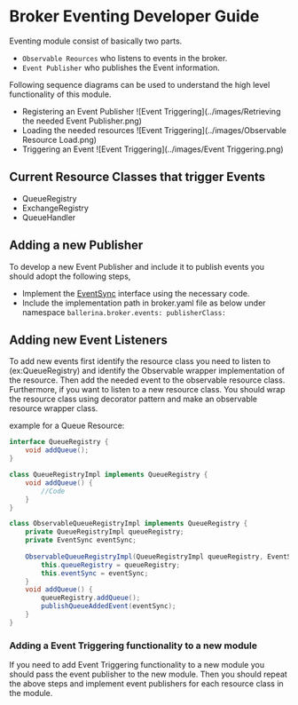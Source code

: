 # Broker Eventing Developer Guide

Eventing module consist of basically two parts. 
- `Observable Reources` who listens to events in the broker.
- `Event Publisher` who publishes the Event information.

Following sequence diagrams can be used to understand the high level functionality of this module.
- Registering an Event Publisher
![Event Triggering](../images/Retrieving the needed Event Publisher.png)
- Loading the needed resources
![Event Triggering](../images/Observable Resource Load.png)
- Triggering an Event
![Event Triggering](../images/Event  Triggering.png)


## Current Resource Classes that trigger Events

- QueueRegistry
- ExchangeRegistry
- QueueHandler

## Adding a new Publisher

To develop a new Event Publisher and include it to publish events you should adopt the following steps,

- Implement the [EventSync]() interface using the necessary code.
- Include the implementation path in broker.yaml file as below under namespace 
`ballerina.broker.events: publisherClass:`

## Adding new Event Listeners

To add new events first identify the resource class you need to listen to (ex:QueueRegistry) and identify the 
Observable wrapper implementation of the resource. Then add the needed event to the observable resource class. 
Furthermore, if you want to listen to a new resource class. You should wrap the resource class using decorator pattern 
and make an observable resource wrapper class.

example for a Queue Resource:
```java
interface QueueRegistry {
	void addQueue();
}

class QueueRegistryImpl implements QueueRegistry {  
	void addQueue() {
		//Code
	}
} 

class ObservableQueueRegistryImpl implements QueueRegistry {
    private QueueRegistryImpl queueRegistry;
    private EventSync eventSync;
    
    ObservableQueueRegistryImpl(QueueRegistryImpl queueRegistry, EventSync eventSync) {
        this.queueRegistry = queueRegistry;
        this.eventSync = eventSync;
    }
	void addQueue() {
		queueRegistry.addQueue();
		publishQueueAddedEvent(eventSync);
	}
}
```
### Adding a Event Triggering functionality to a new module

If you need to add Event Triggering functionality to a new module you should pass the event publisher to the new module.
Then you should repeat the above steps and implement event publishers for each resource class in the module.